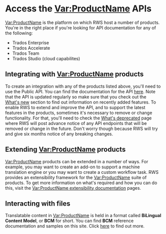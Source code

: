 # Access the <Var:ProductName> APIs
<Var:ProductName> is the platform on which RWS host a number of products. You're in the right place if you're looking for API documentation for any of the following:
- Trados Enterprise
- Trados Accelerate
- Trados Team
- Trados Studio (cloud capabilites)

## Integrating with <Var:ProductName> products
To create an integration with any of the products listed above, you'll need to use the Public API. You can find the documentation for the API [here](https://languagecloud.sdl.com/lc/api-docs). Note that the API is updated regularly so make sure that you check out the [What's new](https://languagecloud.sdl.com/lc/api-docs/whats-new) section to find out information on recently added features. To enable RWS to extend and improve the API, and to support the latest features in the products, sometimes it's necessary to remove or change functionality. For that, you'll need to check the [What's deprecated](https://languagecloud.sdl.com/lc/api-docs/whats-deprecated) page where RWS will post advance notice of any API endpoints that will be removed or change in the future. Don't worry though because RWS will try and give six months notice of any breaking changes.

## Extending <Var:ProductName> products
<Var:ProductName> products can be extended in a number of ways. For example, you may want to create an add-on to support a machine translation engine or you may want to create a custom workflow task. RWS provides an extensibility framework for the <Var:ProductName> suite of products. To get more information on what's required and how you can do this, visit the [<Var:ProductName> extensibility documentation](https://languagecloud.sdl.com/lc/extensibility-docs) pages. 

## Interacting with files
Translatable content in <Var:ProductName> is held in a format called **BiLingual Content Model**, or **BCM** for short. You can find **BCM** reference documentation and samples on this site. Click [here](articles/BCM.NET_client_API.html) to find out more.

